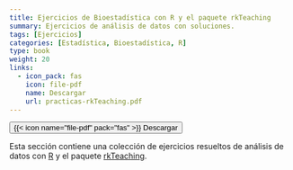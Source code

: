 ```yaml
---
title: Ejercicios de Bioestadística con R y el paquete rkTeaching
summary: Ejercicios de análisis de datos con soluciones.
tags: [Ejercicios]
categories: [Estadística, Bioestadística, R]
type: book
weight: 20
links:
  - icon_pack: fas
    icon: file-pdf
    name: Descargar
    url: practicas-rkTeaching.pdf
---
```


[<button type="button" class="btn btn-outline-primary">{{< icon name="file-pdf" pack="fas" >}} Descargar</button>](practicas-rkTeaching.pdf)

Esta sección contiene una colección de ejercicios resueltos de análisis de datos con [R](https://cran.r-project.org/) y el paquete [rkTeaching](/proyecto/rkteaching/).
